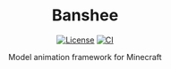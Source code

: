 <div align="center">

# Banshee
[![License](https://img.shields.io/github/license/aecsocket/banshee)](LICENSE)
[![CI](https://img.shields.io/github/actions/workflow/status/aecsocket/banshee/build.yml)](https://github.com/aecsocket/banshee/actions/workflows/build.yml)

Model animation framework for Minecraft

</div>
